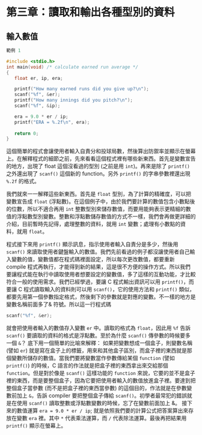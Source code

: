 # 第三章：讀取和輸出各種型別的資料 #
## 輸入數值 ##
```C
範例 1

#include <stdio.h>
int main(void) /* calculate earned run average */
{
   float er, ip, era;

   printf("How many earned runs did you give up?\n");
   scanf("%f", &er);
   printf("How many innings did you pitch?\n");
   scanf("%f", &ip);

   era = 9.0 * er / ip;  
   printf("ERA = %.2f\n", era);
  
   return 0;
}
```
這個簡單的程式會讓使用者輸入自責分和投球局數，然後算出防禦率並顯示在螢幕上。在解釋程式的細節之前，先來看看這個程式裡有哪些新東西。首先是變數宣告的地方，出現了 float 這個沒看過的型別 (之前是用 `int`)。再來是除了 `printf()` 之外還出現了 `scanf()` 這個新的 function。另外 `printf()` 的字串參數裡還出現 `%.2f` 的格式。

我們就來一一解釋這些新東西。首先是 `float` 型別，為了計算的精確度，可以把變數宣告成 `float` (浮點數)。在這個例子中，由於我們要計算的數值包含小數點後的位數，所以不適合再用 `int` 整數型別來儲存數值，而要用能夠表示更精細的數值的浮點數型別變數。整數和浮點數儲存數值的方式不一樣，我們會再做更詳細的介紹，目前暫時先記得，處理整數的資料，就用 `int` 變數；處理有小數點的資料，就用 `float`。

程式接下來用 `printf()` 顯示訊息，指示使用者輸入自責分是多少，然後用 `scanf()` 來讀取使用者鍵盤輸入的數值。我們先前看過的例子都沒讓使用者自己輸入變數的值，變數值都在程式碼裡面設定，所以每次更改數值，都要重新 compile 程式再執行，才能得到新的結果，這是很不方便的操作方式。所以我們要讓程式能在執行中讀取使用者想要設定的變數值，多了這樣的互動功能，才比較符合一般的使用需求。我們已經學過，要讓 C 程式輸出資訊可以用 `printf()`，而要讓 C 程式讀取輸入的資料則可以用 `scanf()`，它的使用方法和 `printf()` 類似，都要先用第一個參數指定格式，然後剩下的參數就是對應的變數。不一樣的地方是變數名稱前面多了& 符號。所以這一行程式碼 

```C
scanf("%f", &er); 
```
就會把使用者輸入的數值存入變數 `er` 中。讀取的格式為 `float`，因此用 `%f` 告訴 `scanf()` 要讀取的資料的格式是浮點數。至於為什麼 `scanf()` 傳參數的時候要多一個 `&`？ 底下用一個簡單的比喻來解釋：
如果把變數想成一個盒子，則變數名稱 (譬如 `er`) 就是寫在盒子上的標籤，用來和其他盒子區別，而盒子裡的東西就是那個變數所儲存的數值。當我們要將變數當作參數傳給某個 `function` (譬如 `printf()`) 的時候，C 語言的作法就是把盒子裡的東西拿出來交給那個 `function`。但是對於像是 `scanf()` 這樣功能的 `function` 來說，它要的並不是盒子裡的東西，而是要整個盒子，因為它要把使用者輸入的數值放進盒子裡。要達到把整個盒子當參數 (而不是把盒子裡的東西當參數) 的這個目的，作法就是在參數變數前加上 `&`，告訴 compiler 要把整個盒子傳給 `scanf()`。初學者最常犯的錯誤就是在使用 `scanf()` 讀取整數或浮點數變數的時候，忘了在變數前面加上 &。
接下來的數值運算 `era = 9.0 * er / ip`; 就是依照我們要的計算公式把答案算出來存放在變數 `era` 裡。其中 `*` 代表乘法運算，而 `/` 代表除法運算。最後再把結果用 `printf()` 顯示在螢幕上。


